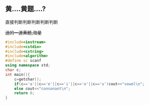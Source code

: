 ## 黄....黄题....?

直接判断判断判断判断判断

~~送的一道黄题,海星~~

```cpp
#include<iostream>
#include<cstdio>
#include<cstring>
#include<algorithm>
#define sc scanf
using namespace std;
char c;
int main(){
	c=getchar();
	if(c=='a'||c=='e'||c=='i'||c=='o'||c=='u')cout<<"vowel\n";
	else cout<<"consonant\n";
	return 0;
} 
```
